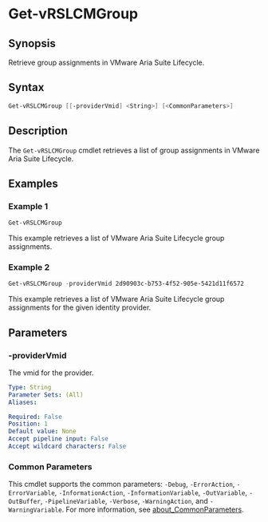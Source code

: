 # Get-vRSLCMGroup

## Synopsis

Retrieve group assignments in VMware Aria Suite Lifecycle.

## Syntax

``` PowerShell
Get-vRSLCMGroup [[-providerVmid] <String>] [<CommonParameters>]
```

## Description

The `Get-vRSLCMGroup` cmdlet retrieves a list of group assignments in VMware Aria Suite Lifecycle.

## Examples

### Example 1

``` PowerShell
Get-vRSLCMGroup
```

This example retrieves a list of VMware Aria Suite Lifecycle group assignments.

### Example 2

``` PowerShell
Get-vRSLCMGroup -providerVmid 2d90903c-b753-4f52-905e-5421d11f6572
```

This example retrieves a list of VMware Aria Suite Lifecycle group assignments for the given identity provider.

## Parameters

### -providerVmid

The vmid for the provider.

```yaml
Type: String
Parameter Sets: (All)
Aliases:

Required: False
Position: 1
Default value: None
Accept pipeline input: False
Accept wildcard characters: False
```

### Common Parameters

This cmdlet supports the common parameters: `-Debug`, `-ErrorAction`, `-ErrorVariable`, `-InformationAction`, `-InformationVariable`, `-OutVariable`, `-OutBuffer`, `-PipelineVariable`, `-Verbose`, `-WarningAction`, and `-WarningVariable`. For more information, see [about_CommonParameters](http://go.microsoft.com/fwlink/?LinkID=113216).
